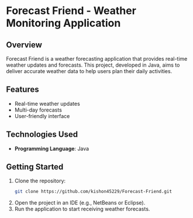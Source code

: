 # Forecast Friend - Weather Monitoring Application

## Overview
Forecast Friend is a weather forecasting application that provides real-time weather updates and forecasts. This project, developed in Java, aims to deliver accurate weather data to help users plan their daily activities.

## Features
- Real-time weather updates
- Multi-day forecasts
- User-friendly interface

## Technologies Used
- **Programming Language**: Java

## Getting Started
1. Clone the repository:
   ```bash
   git clone https://github.com/kishon45229/Forecast-Friend.git
2. Open the project in an IDE (e.g., NetBeans or Eclipse).
3. Run the application to start receiving weather forecasts.

